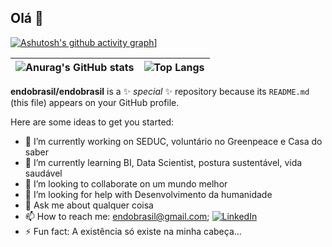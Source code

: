 ## Olá 👋

[![Ashutosh's github activity graph](https://github-readme-activity-graph.vercel.app/graph?username=endobrasil&bg_color=000000&color=c00757&line=a75291&point=5f595c&area=true&hide_border=true)](https://github.com/ashutosh00710/github-readme-activity-graph)]

|![Anurag's GitHub stats](https://github-readme-stats.vercel.app/api?username=endobrasil&show_icons=true&theme=cobalt)|![Top Langs](https://github-readme-stats.vercel.app/api/top-langs/?username=endobrasil&hide_progress=false)|
| ------------- | ------------- |

**endobrasil/endobrasil** is a ✨ _special_ ✨ repository because its `README.md` (this file) appears on your GitHub profile.

Here are some ideas to get you started:

- 🔭 I’m currently working on SEDUC, voluntário no Greenpeace e Casa do saber
- 🌱 I’m currently learning BI, Data Scientist, postura sustentável, vida saudável
- 👯 I’m looking to collaborate on um mundo melhor
- 🤔 I’m looking for help with Desenvolvimento da humanidade
- 💬 Ask me about qualquer coisa
- 📫 How to reach me: endobrasil@gmail.com; [![LinkedIn](https://img.shields.io/badge/LinkedIn-000?style=for-the-badge&logo=linkedin&logoColor=0E76A8)](https://www.linkedin.com/in/endobrasil/)
- ⚡ Fun fact: A existência só existe na minha cabeça...
